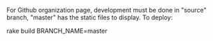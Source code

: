 For Github organization page, development must be done in "source" branch, "master" has the static files
to display. To deploy:

rake build BRANCH_NAME=master